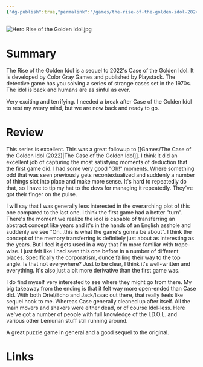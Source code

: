 ```yaml
---
{"dg-publish":true,"permalink":"/games/the-rise-of-the-golden-idol-2024/","tags":["games","LP"],"created":"2024-11-17","updated":"2024-12-30"}
---
```



![Hero Rise of the Golden Idol.jpg](/img/user/Attachments/Hero%20Rise%20of%20the%20Golden%20Idol.jpg)

# Summary

The Rise of the Golden Idol is a sequel to 2022's Case of the Golden Idol. It is developed by Color Gray Games and published by Playstack. The detective game has you solving a series of strange cases set in the 1970s. The idol is back and humans are as sinful as ever.

Very exciting and terrifying. I needed a break after Case of the Golden Idol to rest my weary mind, but we are now back and ready to go.

# Review

This series is excellent. This was a great followup to [[Games/The Case of the Golden Idol (2022)\|The Case of the Golden Idol]]. I think it did an excellent job of capturing the most satisfying moments of deduction that the first game did. I had some very good "Oh!" moments. Where something odd that was seen previously gets recontextualized and suddenly a number of things slot into place and make more sense. It's hard to repeatedly do that, so I have to tip my hat to the devs for managing it repeatedly. They've got their finger on the pulse.

I will say that I was generally less interested in the overarching plot of this one compared to the last one. I think the first game had a better "turn". There's the moment we realize the idol is capable of transferring an abstract concept like years and it's in the hands of an English asshole and suddenly we see "Oh...this is what the game's gonna be about". I think the concept of the memory transferring is definitely just about as interesting as the years. But I feel it gets used in a way that I'm more familiar with trope-wise. I just felt like I had seen this one before in a number of different places. Specifically the corporatism, dunce failing their way to the top angle. Is that not everywhere? Just to be clear, I think it's well-written and everything. It's also just a bit more derivative than the first game was.

I do find myself very interested to see where they might go from there. My big takeaway from the ending is that it felt way more open-ended than Case did. With both Oriel/Echo and Jack/Isaac out there, that really feels like sequel hook to me. Whereas Case generally cleaned up after itself. All the main movers and shakers were either dead, or of course Idol-less. Here we've got a number of people with full knowledge of the I.D.O.L. and various other Lemurian stuff still running around.

A great puzzle game in general and a good sequel to the original.

# Links
